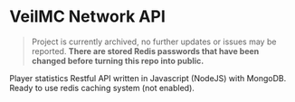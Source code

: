 # VeilMC Network API
> Project is currently archived, no further updates or issues may be reported. **There are stored Redis passwords that have been changed before turning this repo into public.**

Player statistics Restful API written in Javascript (NodeJS) with MongoDB. Ready to use redis caching system (not enabled).
